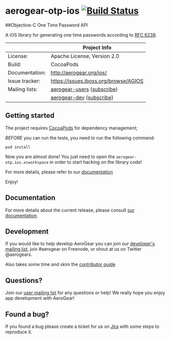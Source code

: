 # aerogear-otp-ios [![Build Status](https://travis-ci.org/aerogear/aerogear-otp-ios.png)](https://travis-ci.org/aerogear/aerogear-otp-ios)

##Objective-C One Time Password API

A iOS library for generating one time passwords according to [RFC 6238](http://tools.ietf.org/html/rfc6238).

|                 | Project Info  |
| --------------- | ------------- |
| License:        | Apache License, Version 2.0  |
| Build:          | CocoaPods  |
| Documentation:  | http://aerogear.org/ios/  |
| Issue tracker:  | https://issues.jboss.org/browse/AGIOS  |
| Mailing lists:  | [aerogear-users](http://aerogear-users.1116366.n5.nabble.com/) ([subscribe](https://lists.jboss.org/mailman/listinfo/aerogear-users))  |
|                 | [aerogear-dev](http://aerogear-dev.1069024.n5.nabble.com/) ([subscribe](https://lists.jboss.org/mailman/listinfo/aerogear-dev))  |

## Getting started

The project requires [CocoaPods](http://cocoapods.org/) for dependency management;

_BEFORE_ you can run the tests, you need to run the following command:

    pod install

Now you are almost done! You just need to open the ```aerogear-otp.ios.xcworkspace``` in order to start hacking on the library code!

For more details, please refer to our [documentation](http://aerogear.org/docs/specs/aerogear-security-otp/)

Enjoy!

## Documentation

For more details about the current release, please consult [our documentation](http://aerogear.org/ios/).

## Development

If you would like to help develop AeroGear you can join our [developer's mailing list](https://lists.jboss.org/mailman/listinfo/aerogear-dev), join #aerogear on Freenode, or shout at us on Twitter @aerogears.

Also takes some time and skim the [contributor guide](http://aerogear.org/docs/guides/Contributing/)

## Questions?

Join our [user mailing list](https://lists.jboss.org/mailman/listinfo/aerogear-users) for any questions or help! We really hope you enjoy app development with AeroGear!

## Found a bug?

If you found a bug please create a ticket for us on [Jira](https://issues.jboss.org/browse/AGIOS) with some steps to reproduce it.
